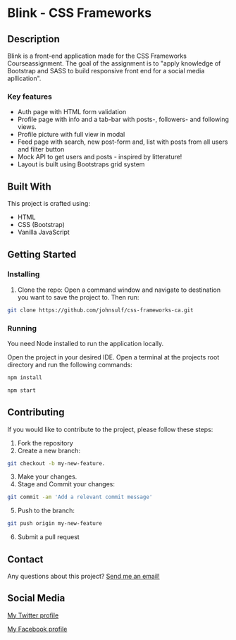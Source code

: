# Blink - CSS Frameworks

## Description
Blink is a front-end application made for the CSS Frameworks Courseassignment. The goal of the assignment is to "apply knowledge of Bootstrap and SASS to build responsive front end for a social media apllication".

### Key features

- Auth page with HTML form validation
- Profile page with info and a tab-bar with posts-, followers- and following views.
- Profile picture with full view in modal
- Feed page with search, new post-form and, list with posts from all users and filter button
- Mock API to get users and posts - inspired by litterature!
- Layout is built using Bootstraps grid system

## Built With

This project is crafted using:

- HTML
- CSS (Bootstrap)
- Vanilla JavaScript

## Getting Started

### Installing

1. Clone the repo:
Open a command window and navigate to destination you want to save the project to. Then run:
```bash
git clone https://github.com/johnsulf/css-frameworks-ca.git
```
### Running
You need Node installed to run the application locally.

Open the project in your desired IDE. 
Open a terminal at the projects root directory and run the following commands:
```bash
npm install
```
```bash
npm start
```

## Contributing

If you would like to contribute to the project, please follow these steps:

1. Fork the repository
2. Create a new branch:
```bash
git checkout -b my-new-feature.
```
3. Make your changes.
4. Stage and Commit your changes:
```bash
git commit -am 'Add a relevant commit message'
```
5. Push to the branch:
```bash
git push origin my-new-feature
```
6. Submit a pull request

## Contact

Any questions about this project? [Send me an email!](mailto:erlendjohns@gmail.com?subject=Blink%20repo%20inquiry&body=Hi%20Erlend,%0A%0A)

## Social Media

[My Twitter profile](https://twitter.com/johnsulf)

[My Facebook profile](https://www.facebook.com/johnsulf)

